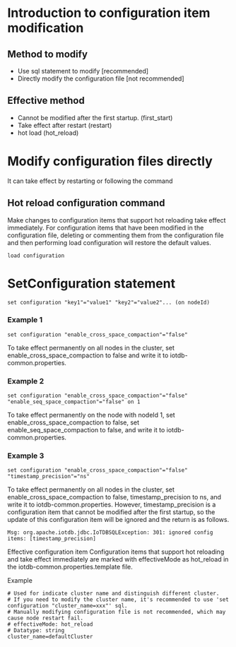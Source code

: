 <!--

    Licensed to the Apache Software Foundation (ASF) under one
    or more contributor license agreements.  See the NOTICE file
    distributed with this work for additional information
    regarding copyright ownership.  The ASF licenses this file
    to you under the Apache License, Version 2.0 (the
    "License"); you may not use this file except in compliance
    with the License.  You may obtain a copy of the License at
    
        http://www.apache.org/licenses/LICENSE-2.0
    
    Unless required by applicable law or agreed to in writing,
    software distributed under the License is distributed on an
    "AS IS" BASIS, WITHOUT WARRANTIES OR CONDITIONS OF ANY
    KIND, either express or implied.  See the License for the
    specific language governing permissions and limitations
    under the License.

-->

# Introduction to configuration item modification
## Method to modify
* Use sql statement to modify [recommended]
* Directly modify the configuration file [not recommended]
## Effective method
* Cannot be modified after the first startup. (first_start)
* Take effect after restart (restart)
* hot load (hot_reload)
# Modify configuration files directly
It can take effect by restarting or following the command
## Hot reload configuration command
Make changes to configuration items that support hot reloading take effect immediately.
For configuration items that have been modified in the configuration file, deleting or commenting them from the configuration file and then performing load configuration will restore the default values.
```
load configuration
```
# SetConfiguration statement
```
set configuration "key1"="value1" "key2"="value2"... (on nodeId)
```
### Example 1
```
set configuration "enable_cross_space_compaction"="false"
```
To take effect permanently on all nodes in the cluster, set enable_cross_space_compaction to false and write it to iotdb-common.properties.
### Example 2
```
set configuration "enable_cross_space_compaction"="false" "enable_seq_space_compaction"="false" on 1
```
To take effect permanently on the node with nodeId 1, set enable_cross_space_compaction to false, set enable_seq_space_compaction to false, and write it to iotdb-common.properties.
### Example 3
```
set configuration "enable_cross_space_compaction"="false" "timestamp_precision"="ns"
```
To take effect permanently on all nodes in the cluster, set enable_cross_space_compaction to false, timestamp_precision to ns, and write it to iotdb-common.properties. However, timestamp_precision is a configuration item that cannot be modified after the first startup, so the update of this configuration item will be ignored and the return is as follows.
```
Msg: org.apache.iotdb.jdbc.IoTDBSQLException: 301: ignored config items: [timestamp_precision]
```
Effective configuration item
Configuration items that support hot reloading and take effect immediately are marked with effectiveMode as hot_reload in the iotdb-common.properties.template file.

Example
```
# Used for indicate cluster name and distinguish different cluster.
# If you need to modify the cluster name, it's recommended to use 'set configuration "cluster_name=xxx"' sql.
# Manually modifying configuration file is not recommended, which may cause node restart fail.
# effectiveMode: hot_reload
# Datatype: string
cluster_name=defaultCluster
```
